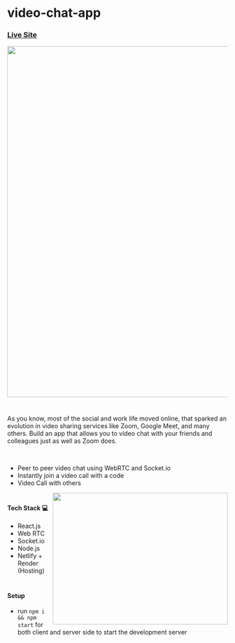 # video-chat-app
### [Live Site](https://video-call-sn.vercel.app/)
<img style="text-align:center" src="https://user-images.githubusercontent.com/81709725/126911393-0ce3de2d-912b-4d96-be30-453d7bd207f6.png" width=800px/>

#

As you know, most of the social and work life moved online, that sparked an evolution in video sharing services like Zoom, Google Meet, and many others.
Build an app that allows you to video chat with your friends and colleagues just as well as Zoom does.

<br/>

* Peer to peer video chat using WebRTC and Socket.io
* Instantly join a video call with a code
* Video Call with others
<img align="right" src="https://user-images.githubusercontent.com/81709725/126911301-f2013b88-c3bd-4bed-9424-7472e99f7163.png" width="400" height="300"/>

#

#### Tech Stack 💻
- React.js
- Web RTC
- Socket.io
- Node.js
- Netlify + Render (Hosting)

#

#### Setup
- run ```npm i && npm start``` for both client and server side to start the development server

#

